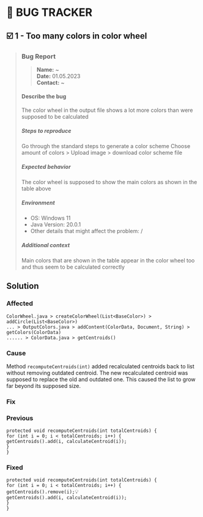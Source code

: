# 🐞 BUG TRACKER

## ☑️ 1 - Too many colors in color wheel

> ### Bug Report
> > <b>Name:</b> ~ <br>
> <b>Date:</b> 01.05.2023 <br>
> <b>Contact:</b> ~
> #### Describe the bug
> The color wheel in the output file shows a lot more colors than were supposed to be calculated 
> ##### Steps to reproduce
> Go through the standard steps to generate a color scheme 
> Choose amount of colors > Upload image > download color scheme file 
> ##### Expected behavior
> The color wheel is supposed to show the main colors as shown in the table above 
> ##### Environment
> * OS: Windows 11 
> * Java Version: 20.0.1 
> * Other details that might affect the problem: / 
> ##### Additional context
> Main colors that are shown in the table appear in the color wheel too and thus seem to be calculated correctly
## Solution
### Affected
`ColorWheel.java > createColorWheel(List<BaseColor>) > addCircle(List<BaseColor>)`<br>
`... > OutputColors.java > addContent(ColorData, Document, String) > getColors(ColorData)`<br>
`...... > ColorData.java > getCentroids()`

### Cause
Method `recomputeCentroids(int)` added recalculated centroids back to list without removing outdated centroid.
The new recalculated centroid was supposed to replace the old and outdated one.
This caused the list to grow far beyond its supposed size.

### Fix
### Previous
`protected void recomputeCentroids(int totalCentroids) {`<br>
    `for (int i = 0; i < totalCentroids; i++) {`<br>
        `getCentroids().add(i, calculateCentroid(i));`<br>
    `}`<br>
`}`<br>
### Fixed
`protected void recomputeCentroids(int totalCentroids) {`<br>
    `for (int i = 0; i < totalCentroids; i++) {`<br>
        `getCentroids().remove(i);`💡<br>
        `getCentroids().add(i, calculateCentroid(i));`<br>
    `}`<br>
`}`<br>
